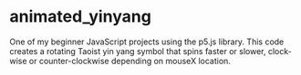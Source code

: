 # animated_yinyang
One of my beginner JavaScript projects using the p5.js library. 
This code creates a rotating Taoist yin yang symbol that spins faster or slower, clock-wise or counter-clockwise depending on mouseX location.
